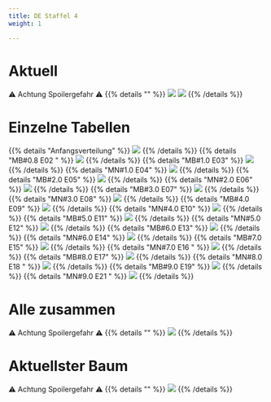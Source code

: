 ```yaml
---
title: DE Staffel 4
weight: 1

---
```

# Aktuell
:warning: Achtung Spoilergefahr :warning:
{{% details "" %}}
![](/sim-ayto/de04/de04_tab.png)
![](/sim-ayto/de04/de04_sum.png)
{{% /details %}}
# Einzelne Tabellen
{{% details "Anfangsverteilung" %}}
![](/sim-ayto/de04/de04_0.png)
{{% /details %}}
{{% details "MB#0.8 E02 " %}}
![](/sim-ayto/de04/de04_1.png)
{{% /details %}}
{{% details "MB#1.0 E03" %}}
![](/sim-ayto/de04/de04_2.png)
{{% /details %}}
{{% details "MN#1.0 E04" %}}
![](/sim-ayto/de04/de04_3.png)
{{% /details %}}
{{% details "MB#2.0 E05" %}}
![](/sim-ayto/de04/de04_4.png)
{{% /details %}}
{{% details "MN#2.0 E06" %}}
![](/sim-ayto/de04/de04_5.png)
{{% /details %}}
{{% details "MB#3.0 E07" %}}
![](/sim-ayto/de04/de04_6.png)
{{% /details %}}
{{% details "MN#3.0 E08" %}}
![](/sim-ayto/de04/de04_7.png)
{{% /details %}}
{{% details "MB#4.0 E09" %}}
![](/sim-ayto/de04/de04_8.png)
{{% /details %}}
{{% details "MN#4.0 E10" %}}
![](/sim-ayto/de04/de04_9.png)
{{% /details %}}
{{% details "MB#5.0 E11" %}}
![](/sim-ayto/de04/de04_10.png)
{{% /details %}}
{{% details "MN#5.0 E12" %}}
![](/sim-ayto/de04/de04_11.png)
{{% /details %}}
{{% details "MB#6.0 E13" %}}
![](/sim-ayto/de04/de04_12.png)
{{% /details %}}
{{% details "MN#6.0 E14" %}}
![](/sim-ayto/de04/de04_13.png)
{{% /details %}}
{{% details "MB#7.0 E15" %}}
![](/sim-ayto/de04/de04_14.png)
{{% /details %}}
{{% details "MN#7.0 E16 " %}}
![](/sim-ayto/de04/de04_15.png)
{{% /details %}}
{{% details "MB#8.0 E17" %}}
![](/sim-ayto/de04/de04_16.png)
{{% /details %}}
{{% details "MN#8.0 E18 " %}}
![](/sim-ayto/de04/de04_17.png)
{{% /details %}}
{{% details "MB#9.0 E19" %}}
![](/sim-ayto/de04/de04_18.png)
{{% /details %}}
{{% details "MN#9.0 E21 " %}}
![](/sim-ayto/de04/de04_19.png)
{{% /details %}}
# Alle zusammen
:warning: Achtung Spoilergefahr :warning:
{{% details "" %}}
![](/sim-ayto/de04/de04.col.png)
{{% /details %}}
# Aktuellster Baum
:warning: Achtung Spoilergefahr :warning:
{{% details "" %}}
![](/sim-ayto/de04/de04.png)
{{% /details %}}
